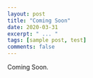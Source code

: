 ```yaml
---
layout: post
title: "Coming Soon"
date: 2020-03-31
excerpt: " ... "
tags: [sample post, test]
comments: false
---
```


Coming Soon.